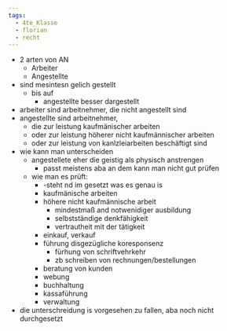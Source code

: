 ```yaml
---
tags:
  - 4te_Klasse
  - florian
  - recht
---
```

- 2 arten von AN
	- Arbeiter
	- Angestellte
- sind mesintesn gelich gestellt
	- bis auf
		- angestellte besser dargestellt
- arbeiter sind arbeitnehmer, die nicht angestellt sind
- angestellte sind arbeitnehmer, 
	- die zur leistung kaufmänischer arbeiten 
	- oder zur leistung höherer nicht kaufmännischer arbeiten 
	- oder zur leistung von kanlzleiarbeiten beschäftigt sind
- wie kann man unterscheiden
	- angestellete eher die geistig als physisch anstrengen
		- passt meistens aba an dem kann man nicht gut prüfen
	- wie man es prüft:
		- -steht nd im gesetzt was es genau is
		- kaufmänische arbeiten
		- höhere nicht kaufmännische arbeit
			- mindestmaß and notwenidiger ausbildung
			- selbstständige denkfähigkeit
			- vertrautheit mit der tätigkeit
		- einkauf, verkauf
		- führung disgezügliche koresponsenz
			- fürhung von schriftvehrkehr
			- zb schreiben von rechnungen/bestellungen
		- beratung von kunden
		- webung
		- buchhaltung
		- kassaführung
		- verwaltung
- die unterschreidung is vorgesehen zu fallen, aba noch nicht durchgesetzt
